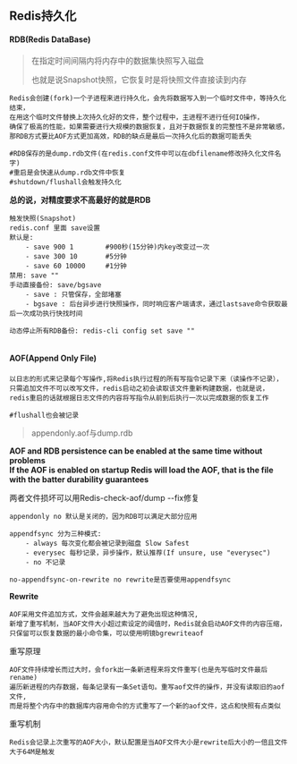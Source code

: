 ## Redis持久化
#### RDB(Redis DataBase)

 >在指定时间间隔内将内存中的数据集快照写入磁盘
>
>也就是说Snapshot快照，它恢复时是将快照文件直接读到内存
```
Redis会创建(fork)一个子进程来进行持久化，会先将数据写入到一个临时文件中，等持久化结束，
在用这个临时文件替换上次持久化好的文件，整个过程中，主进程不进行任何IO操作，
确保了极高的性能，如果需要进行大规模的数据恢复，且对于数据恢复的完整性不是非常敏感，
那RDB方式要比AOF方式更加高效，RDB的缺点是最后一次持久化后的数据可能丢失

#RDB保存的是dump.rdb文件(在redis.conf文件中可以在dbfilename修改持久化文件名字)
#重启是会快速从dump.rdb文件中恢复
#shutdown/flushall会触发持久化

```
**总的说，对精度要求不高最好的就是RDB**  

```
触发快照(Snapshot)
redis.conf 里面 save设置
默认是:
	- save 900 1		#900秒(15分钟)内key改变过一次
	- save 300 10		#5分钟
	- save 60 10000		#1分钟
禁用: save ""
手动直接备份: save/bgsave
	- save : 只管保存，全部堵塞
	- bgsave : 后台异步进行快照操作，同时响应客户端请求，通过lastsave命令获取最后一次成功执行快找时间

动态停止所有RDB备份: redis-cli config set save ""


```
#### AOF(Append Only File)

```
以日志的形式来记录每个写操作,将Redis执行过程的所有写指令记录下来（读操作不记录），
只需追加文件不可以改写文件，redis启动之初会读取该文件重新构建数据，也就是说，
redis重启的话就根据日志文件的内容将写指令从前到后执行一次以完成数据的恢复工作

#flushall也会被记录
```

>appendonly.aof与dump.rdb

**AOF and RDB persistence can be enabled at the same time without problems**  
**If the AOF is enabled on startup Redis will load the AOF, that is the file**  
**with the batter durability guarantees**  

两者文件损坏可以用Redis-check-aof/dump --fix修复

```
appendonly no 默认是关闭的，因为RDB可以满足大部分应用

appendfsync 分为三种模式:
	- always 每次变化都会被记录到磁盘 Slow Safest
	- everysec 每秒记录，异步操作，默认推荐(If unsure, use "everysec")
	- no 不记录

no-appendfsync-on-rewrite no rewrite是否要使用appendfsync
```

**Rewrite**
```
AOF采用文件追加方式，文件会越来越大为了避免出现这种情况,
新增了重写机制，当AOF文件大小超过索设定的阈值时，Redis就会启动AOF文件的内容压缩，
只保留可以恢复数据的最小命令集，可以使用明镜bgrewriteaof
```

重写原理
```
AOF文件持续增长而过大时，会fork出一条新进程来将文件重写(也是先写临时文件最后rename)
遍历新进程的内存数据，每条记录有一条Set语句。重写aof文件的操作，并没有读取旧的aof文件,
而是将整个内存中的数据库内容用命令的方式重写了一个新的aof文件，这点和快照有点类似
```

重写机制
```
Redis会记录上次重写的AOF大小，默认配置是当AOF文件大小是rewrite后大小的一倍且文件大于64M是触发
```

 

